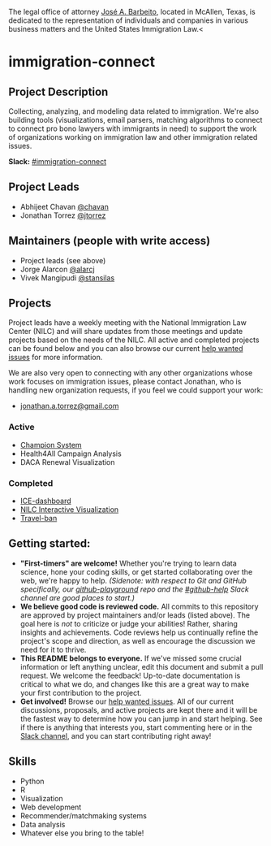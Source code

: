 The legal office of attorney <a href="http://jbvisa.com/">José A. Barbeito</a>, located in McAllen, Texas, is dedicated to the representation of individuals and companies in various business matters and the United States Immigration Law.<


# immigration-connect

## Project Description

Collecting, analyzing, and modeling data related to immigration. We're also building tools (visualizations, email parsers, matching algorithms to connect to connect pro bono lawyers with immigrants in need) to support the work of organizations working on immigration law and other immigration related issues.

**Slack:** [#immigration-connect](https://datafordemocracy.slack.com/messages/immigration-connect/)

## Project Leads

* Abhijeet Chavan [@chavan](https://datafordemocracy.slack.com/messages/@chavan/)
* Jonathan Torrez [@jtorrez](https://datafordemocracy.slack.com/messages/@jtorrez/)

## Maintainers (people with write access)

* Project leads (see above)
* Jorge Alarcon [@alarcj](https://datafordemocracy.slack.com/messages/@alarcj/)
* Vivek Mangipudi [@stansilas](https://datafordemocracy.slack.com/messages/@stansilas)


## Projects

Project leads have a weekly meeting with the National Immigration Law Center (NILC) and will share updates from those meetings and update projects based on the needs of the NILC. All active and completed projects can be found below and you can also browse our current [help wanted issues](https://github.com/Data4Democracy/immigration-connect/issues) for more information.

We are also very open to connecting with any other organizations whose work focuses on immigration issues, please contact Jonathan, who is handling new organization requests, if you feel we could support your work:

* jonathan.a.torrez@gmail.com

### Active

* [Champion System](https://github.com/Data4Democracy/immigration-connect/tree/master/champion-system)
* Health4All Campaign Analysis
* DACA Renewal Visualization

### Completed

* [ICE-dashboard](https://github.com/Data4Democracy/immigration-connect/tree/master/ICE-dashboard)
* [NILC Interactive Visualization](https://github.com/Data4Democracy/immigration-connect/tree/master/nilc-visualization-project)
* [Travel-ban](https://github.com/Data4Democracy/immigration-connect/tree/master/travel-ban)

## Getting started:
* **"First-timers" are welcome!** Whether you're trying to learn data science, hone your coding skills, or get started collaborating over the web, we're happy to help. *(Sidenote: with respect to Git and GitHub specifically, our [github-playground](https://github.com/Data4Democracy/github-playground) repo and the [#github-help](https://datafordemocracy.slack.com/messages/github-help/) Slack channel are good places to start.)*
* **We believe good code is reviewed code.** All commits to this repository are approved by project maintainers and/or leads (listed above). The goal here is *not* to criticize or judge your abilities! Rather, sharing insights and achievements. Code reviews help us continually refine the project's scope and direction, as well as encourage the discussion we need for it to thrive.
* **This README belongs to everyone.** If we've missed some crucial information or left anything unclear, edit this document and submit a pull request. We welcome the feedback! Up-to-date documentation is critical to what we do, and changes like this are a great way to make your first contribution to the project.
* **Get involved!** Browse our [help wanted issues](https://github.com/Data4Democracy/immigration-connect/issues). All of our current discussions, proposals, and active projects are kept there and it will be the fastest way to determine how you can jump in and start helping. See if there is anything that interests you, start commenting here or in the [Slack channel](https://datafordemocracy.slack.com/messages/immigration-connect/), and you can start contributing right away!

## Skills

* Python
* R
* Visualization
* Web development
* Recommender/matchmaking systems
* Data analysis
* Whatever else you bring to the table!
